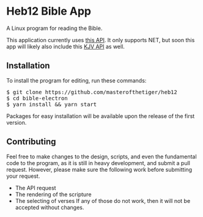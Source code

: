 # Heb12 Bible App
A Linux program for reading the Bible.

This application currently uses [this API](http://labs.bible.org/api_web_service). It only supports NET, but soon this app will likely also include this [KJV API](http://bible-api.com) as well. 

## Installation
To install the program for editing, run these commands:
<pre>
$ git clone https://github.com/masterofthetiger/heb12
$ cd bible-electron
$ yarn install && yarn start
</pre>

Packages for easy installation will be available upon the release of the first version. 

## Contributing
Feel free to make changes to the design, scripts, and even the fundamental code to the program, as it is still in heavy development, and submit a pull request. However, please make sure the following work before submitting your request.
- The API request
- The rendering of the scripture
- The selecting of verses
If any of those do not work, then it will not be accepted without changes. 
